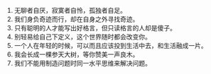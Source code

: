 1. 无聊者自厌，寂寞者自怜，孤独者自足。
2. 我们身负奇迹而行，却在自身之外寻找奇迹。
3. 只有聪明的人才能写出好格言，但只读格言的人却是傻子。
4. 别轻易给自己下定义，这个世界随时都会改变你。
5. 一个人在年轻的时候，可以而且应该投到生活中去，和生活融成一片。
6. 我会长成一棵参天大树，等你赞美一声良木。
7. 我们不能用制造问题时同一水平思维来解决问题。